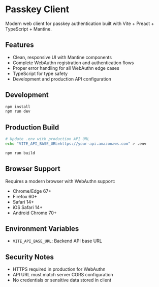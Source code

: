 # Passkey Client

Modern web client for passkey authentication built with Vite + Preact + TypeScript + Mantine.

## Features

- Clean, responsive UI with Mantine components
- Complete WebAuthn registration and authentication flows
- Proper error handling for all WebAuthn edge cases
- TypeScript for type safety
- Development and production API configuration

## Development

```bash
npm install
npm run dev
```

## Production Build

```bash
# Update .env with production API URL
echo "VITE_API_BASE_URL=https://your-api.amazonaws.com" > .env

npm run build
```

## Browser Support

Requires a modern browser with WebAuthn support:
- Chrome/Edge 67+
- Firefox 60+
- Safari 14+
- iOS Safari 14+
- Android Chrome 70+

## Environment Variables

- `VITE_API_BASE_URL`: Backend API base URL

## Security Notes

- HTTPS required in production for WebAuthn
- API URL must match server CORS configuration
- No credentials or sensitive data stored in client

